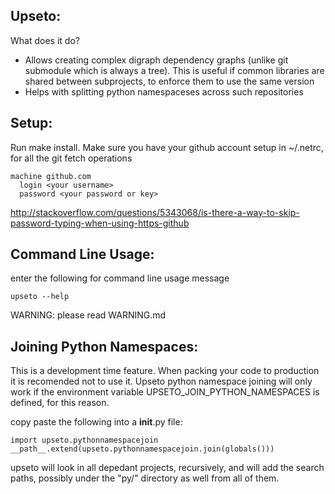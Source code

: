 Upseto:
-------

What does it do?
- Allows creating complex digraph dependency graphs (unlike git submodule
  which is always a tree). This is useful if common libraries are shared
  between subprojects, to enforce them to use the same version
- Helps with splitting python namespaceses across such repositories

Setup:
------
Run make install. Make sure you have your github account setup in
~/.netrc, for all the git fetch operations
```
machine github.com
  login <your username>
  password <your password or key>
```
http://stackoverflow.com/questions/5343068/is-there-a-way-to-skip-password-typing-when-using-https-github

Command Line Usage:
-------------------
enter the following for command line usage message
```
upseto --help
```
WARNING: please read WARNING.md

Joining Python Namespaces:
--------------------------
This is a development time feature. When packing your code to production
it is recomended not to use it. Upseto python namespace joining will
only work if the environment variable UPSETO_JOIN_PYTHON_NAMESPACES
is defined, for this reason.

copy paste the following into a __init__.py file:
```
import upseto.pythonnamespacejoin
__path__.extend(upseto.pythonnamespacejoin.join(globals()))
```

upseto will look in all depedant projects, recursively, and will add
the search paths, possibly under the "py/" directory as well from all
of them.
